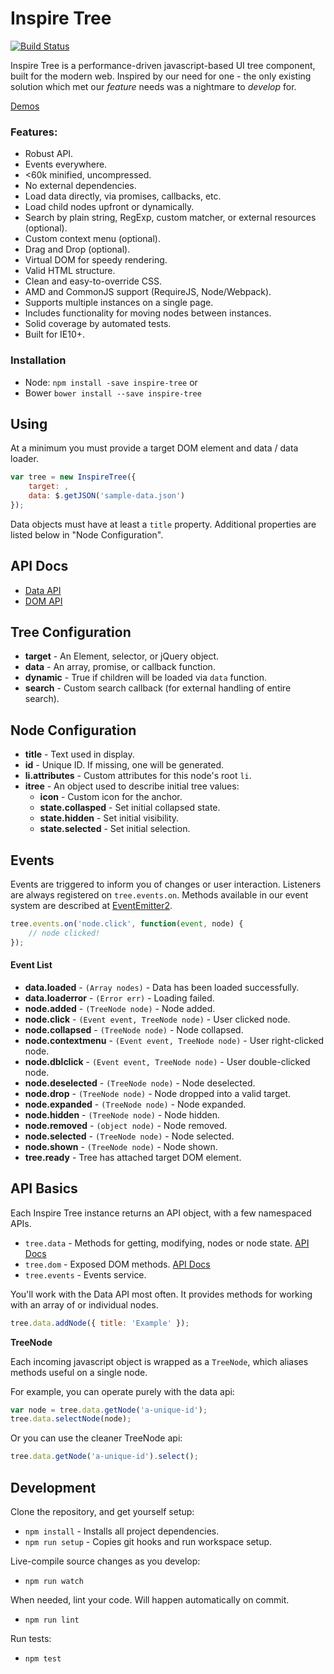# Inspire Tree

[![Build Status](https://travis-ci.org/helion3/inspire-tree.svg)](https://travis-ci.org/helion3/inspire-tree)

Inspire Tree is a performance-driven javascript-based UI tree component, built for the modern web. Inspired by
our need for one - the only existing solution which met our *feature* needs was a nightmare to *develop* for.


[Demos](http://helion3.com/inspire-tree/)

### Features:

- Robust API.
- Events everywhere.
- <60k minified, uncompressed.
- No external dependencies.
- Load data directly, via promises, callbacks, etc.
- Load child nodes upfront or dynamically.
- Search by plain string, RegExp, custom matcher, or external resources (optional).
- Custom context menu (optional).
- Drag and Drop (optional).
- Virtual DOM for speedy rendering.
- Valid HTML structure.
- Clean and easy-to-override CSS.
- AMD and CommonJS support (RequireJS, Node/Webpack).
- Supports multiple instances on a single page.
- Includes functionality for moving nodes between instances.
- Solid coverage by automated tests.
- Built for IE10+.

### Installation

- Node: `npm install -save inspire-tree` or
- Bower `bower install --save inspire-tree`

## Using

At a minimum you must provide a target DOM element and data / data loader.

```js
var tree = new InspireTree({
    target: ,
    data: $.getJSON('sample-data.json')
});
```

Data objects must have at least a `title` property. Additional properties are listed below in "Node Configuration".

## API Docs

- [Data API](docs/data.md)
- [DOM API](docs/dom.md)

## Tree Configuration

- **target** - An Element, selector, or jQuery object.
- **data** - An array, promise, or callback function.
- **dynamic** - True if children will be loaded via `data` function.
- **search** - Custom search callback (for external handling of entire search).

## Node Configuration

- **title** - Text used in display.
- **id** - Unique ID. If missing, one will be generated.
- **li.attributes** - Custom attributes for this node's root `li`.
- **itree** - An object used to describe initial tree values:
	+ **icon** - Custom icon for the anchor.
	+ **state.collasped** - Set initial collapsed state.
	+ **state.hidden** - Set initial visibility.
	+ **state.selected** - Set initial selection.

## Events

Events are triggered to inform you of changes or user interaction. Listeners are always registered on `tree.events.on`. Methods available in our event system are described at [EventEmitter2](https://github.com/asyncly/EventEmitter2).

```js
tree.events.on('node.click', function(event, node) {
    // node clicked!
});
```

#### Event List


- **data.loaded** - `(Array nodes)` - Data has been loaded successfully.
- **data.loaderror** - `(Error err)` - Loading failed.
- **node.added** - `(TreeNode node)` - Node added.
- **node.click** - `(Event event, TreeNode node)` - User clicked node.
- **node.collapsed** - `(TreeNode node)` - Node collapsed.
- **node.contextmenu** - `(Event event, TreeNode node)` - User right-clicked node.
- **node.dblclick** - `(Event event, TreeNode node)` - User double-clicked node.
- **node.deselected** - `(TreeNode node)` - Node deselected.
- **node.drop** - `(TreeNode node)` - Node dropped into a valid target.
- **node.expanded** - `(TreeNode node)` - Node expanded.
- **node.hidden** - `(TreeNode node)` - Node hidden.
- **node.removed** - `(object node)` - Node removed.
- **node.selected** - `(TreeNode node)` - Node selected.
- **node.shown** - `(TreeNode node)` - Node shown.
- **tree.ready** - Tree has attached target DOM element.

## API Basics

Each Inspire Tree instance returns an API object, with a few namespaced APIs.

- `tree.data` - Methods for getting, modifying, nodes or node state. [API Docs](docs/data.md)
- `tree.dom` - Exposed DOM methods. [API Docs](docs/dom.md)
- `tree.events` - Events service.

You'll work with the Data API most often. It provides methods for working with an array of or individual nodes.

```js
tree.data.addNode({ title: 'Example' });
```

**TreeNode**

Each incoming javascript object is wrapped as a `TreeNode`, which aliases methods useful on a single node.

For example, you can operate purely with the data api:

```js
var node = tree.data.getNode('a-unique-id');
tree.data.selectNode(node);
```

Or you can use the cleaner TreeNode api:

```js
tree.data.getNode('a-unique-id').select();
```

## Development

Clone the repository, and get yourself setup:

- `npm install` - Installs all project dependencies.
- `npm run setup` - Copies git hooks and run workspace setup.

Live-compile source changes as you develop:

- `npm run watch`

When needed, lint your code. Will happen automatically on commit.

- `npm run lint`

Run tests:

- `npm test`
